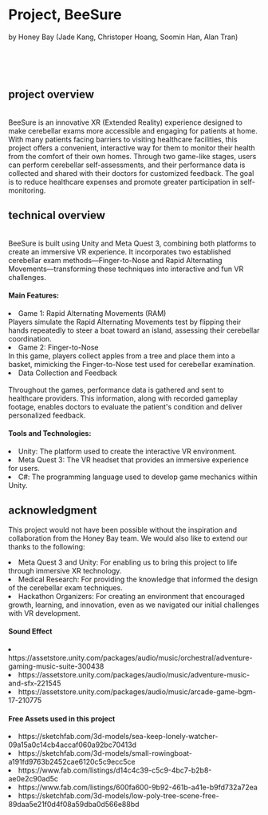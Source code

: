 # Project, BeeSure
by Honey Bay (Jade Kang, Christoper Hoang, Soomin Han, Alan Tran) 

<br>
<br>
<br>

## project overview

<br>
BeeSure is an innovative XR (Extended Reality) experience designed to make cerebellar exams more accessible and engaging for patients at home. With many patients facing barriers to visiting healthcare facilities, this project offers a convenient, interactive way for them to monitor their health from the comfort of their own homes. Through two game-like stages, users can perform cerebellar self-assessments, and their performance data is collected and shared with their doctors for customized feedback. The goal is to reduce healthcare expenses and promote greater participation in self-monitoring.


## technical overview
<br>
BeeSure is built using Unity and Meta Quest 3, combining both platforms to create an immersive VR experience. It incorporates two established cerebellar exam methods—Finger-to-Nose and Rapid Alternating Movements—transforming these techniques into interactive and fun VR challenges.
<h4> Main Features: </h4>
<li> Game 1: Rapid Alternating Movements (RAM) </li>
Players simulate the Rapid Alternating Movements test by flipping their hands repeatedly to steer a boat toward an island, assessing their cerebellar coordination.
<li> Game 2: Finger-to-Nose </li>
In this game, players collect apples from a tree and place them into a basket, mimicking the Finger-to-Nose test used for cerebellar examination.
<li> Data Collection and Feedback </li>

<br>
Throughout the games, performance data is gathered and sent to healthcare providers. This information, along with recorded gameplay footage, enables doctors to evaluate the patient's condition and deliver personalized feedback.


<h4> Tools and Technologies: </h4>
<li> Unity: The platform used to create the interactive VR environment. </li>
<li> Meta Quest 3: The VR headset that provides an immersive experience for users. </li>
<li> C#: The programming language used to develop game mechanics within Unity. </li>



## acknowledgment
This project would not have been possible without the inspiration and collaboration from the Honey Bay team. We would also like to extend our thanks to the following:


<li> Meta Quest 3 and Unity: For enabling us to bring this project to life through immersive XR technology.</li>
<li> Medical Research: For providing the knowledge that informed the design of the cerebellar exam techniques. </li>
<li> Hackathon Organizers: For creating an environment that encouraged growth, learning, and innovation, even as we navigated our initial challenges with VR development. </li>


<h4>Sound Effect</h4>
<li>https://assetstore.unity.com/packages/audio/music/orchestral/adventure-gaming-music-suite-300438</li>
<li>https://assetstore.unity.com/packages/audio/music/adventure-music-and-sfx-221545</li>
<li>https://assetstore.unity.com/packages/audio/music/arcade-game-bgm-17-210775</li>



<h4>Free Assets used in this project</h4>
<li>https://sketchfab.com/3d-models/sea-keep-lonely-watcher-09a15a0c14cb4accaf060a92bc70413d</li>
<li>https://sketchfab.com/3d-models/small-rowingboat-a191fd9763b2452cae6120c5c9ecc5ce</li>
<li>https://www.fab.com/listings/d14c4c39-c5c9-4bc7-b2b8-ae0e2c90ad5c</li>
<li>https://www.fab.com/listings/600fa600-9b92-461b-a41e-b9fd732a72ea</li>
<li>https://sketchfab.com/3d-models/low-poly-tree-scene-free-89daa5e21f0d4f08a59dba0d566e88bd  </li>
